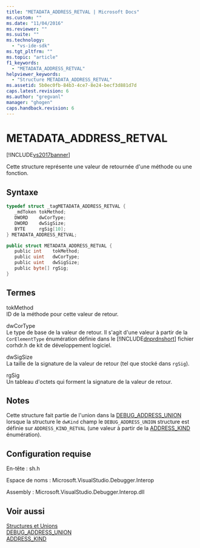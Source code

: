 ```yaml
---
title: "METADATA_ADDRESS_RETVAL | Microsoft Docs"
ms.custom: ""
ms.date: "11/04/2016"
ms.reviewer: ""
ms.suite: ""
ms.technology: 
  - "vs-ide-sdk"
ms.tgt_pltfrm: ""
ms.topic: "article"
f1_keywords: 
  - "METADATA_ADDRESS_RETVAL"
helpviewer_keywords: 
  - "Structure METADATA_ADDRESS_RETVAL"
ms.assetid: 5b0ec0fb-84b3-4ce7-8e24-becf3d881d7d
caps.latest.revision: 6
ms.author: "gregvanl"
manager: "ghogen"
caps.handback.revision: 6
---
```

# METADATA_ADDRESS_RETVAL
[!INCLUDE[vs2017banner](../../../code-quality/includes/vs2017banner.md)]

Cette structure représente une valeur de retournée d'une méthode ou une fonction.  
  
## Syntaxe  
  
```cpp  
typedef struct _tagMETADATA_ADDRESS_RETVAL {  
   _mdToken tokMethod;  
   DWORD    dwCorType;  
   DWORD    dwSigSize;  
   BYTE     rgSig[10];  
} METADATA_ADDRESS_RETVAL;  
```  
  
```c#  
public struct METADATA_ADDRESS_RETVAL {  
   public int    tokMethod;  
   public uint   dwCorType;  
   public uint   dwSigSize;  
   public byte[] rgSig;  
}  
```  
  
## Termes  
 tokMethod  
 ID de la méthode pour cette valeur de retour.  
  
 dwCorType  
 Le type de base de la valeur de retour. Il s'agit d'une valeur à partir de la `CorElementType` énumération définie dans le [!INCLUDE[dnprdnshort](../../../code-quality/includes/dnprdnshort_md.md)] fichier corhdr.h de kit de développement logiciel.  
  
 dwSigSize  
 La taille de la signature de la valeur de retour \(tel que stocké dans `rgSig`\).  
  
 rgSig  
 Un tableau d'octets qui forment la signature de la valeur de retour.  
  
## Notes  
 Cette structure fait partie de l'union dans la [DEBUG\_ADDRESS\_UNION](../../../extensibility/debugger/reference/debug-address-union.md) lorsque la structure le `dwKind` champ le `DEBUG_ADDRESS_UNION` structure est définie sur `ADDRESS_KIND_RETVAL` \(une valeur à partir de la [ADDRESS\_KIND](../../../extensibility/debugger/reference/address-kind.md) énumération\).  
  
## Configuration requise  
 En\-tête : sh.h  
  
 Espace de noms : Microsoft.VisualStudio.Debugger.Interop  
  
 Assembly : Microsoft.VisualStudio.Debugger.Interop.dll  
  
## Voir aussi  
 [Structures et Unions](../../../extensibility/debugger/reference/structures-and-unions.md)   
 [DEBUG\_ADDRESS\_UNION](../../../extensibility/debugger/reference/debug-address-union.md)   
 [ADDRESS\_KIND](../../../extensibility/debugger/reference/address-kind.md)